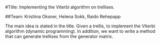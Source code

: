 #Title: Implementing the Viterbi algorithm on trellises.

##Team: Kristiina Oksner, Helena Sokk, Raido Rehepapp

The main idea is stated in the title. Given a trellis, to implement the Viterbi algorithm (dynamic programming). In addition, we want to write a method that can generate trellises from the generator matrix.
